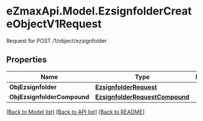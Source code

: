 # eZmaxApi.Model.EzsignfolderCreateObjectV1Request
Request for POST /1/object/ezsignfolder

## Properties

Name | Type | Description | Notes
------------ | ------------- | ------------- | -------------
**ObjEzsignfolder** | [**EzsignfolderRequest**](EzsignfolderRequest.md) |  | [optional] 
**ObjEzsignfolderCompound** | [**EzsignfolderRequestCompound**](EzsignfolderRequestCompound.md) |  | [optional] 

[[Back to Model list]](../README.md#documentation-for-models) [[Back to API list]](../README.md#documentation-for-api-endpoints) [[Back to README]](../README.md)

